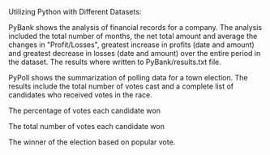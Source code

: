 Utilizing Python with Different Datasets:

PyBank shows the analysis of financial records for a company.  The analysis included the total number of months, the net total amount and average the changes in "Profit/Losses", greatest increase in profits (date and amount) and greatest decrease in losses (date and amount) over the entire period in the dataset.  The results where written to PyBank/results.txt file.

PyPoll shows the summarization of polling data for a town election.  The results include the total number of votes cast and a complete list of candidates who received votes in the race.


The percentage of votes each candidate won


The total number of votes each candidate won


The winner of the election based on popular vote.
